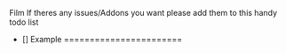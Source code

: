 Film If theres any issues/Addons you want please add them to this handy todo list

* [] Example
=======================
